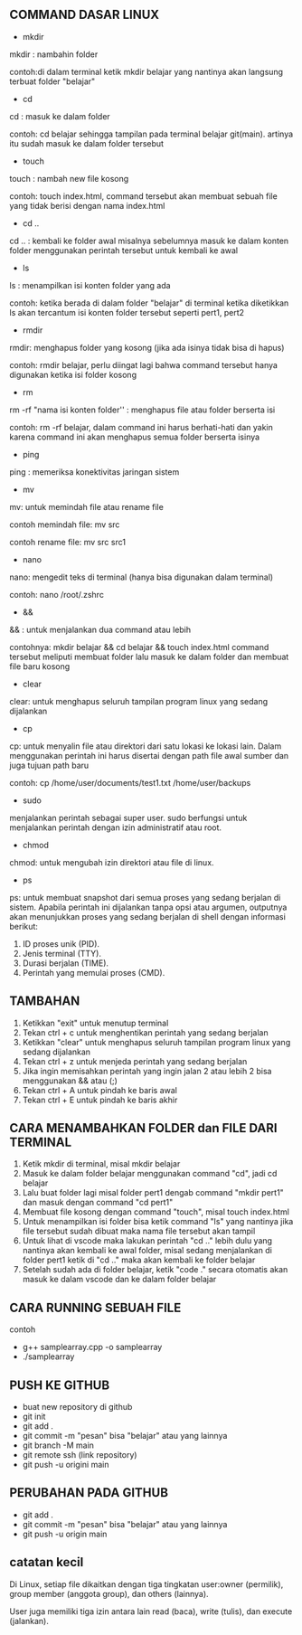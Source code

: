 ## COMMAND DASAR LINUX

- mkdir

mkdir : nambahin folder

contoh:di dalam terminal ketik mkdir belajar yang nantinya akan langsung terbuat folder "belajar"

- cd

cd : masuk ke dalam folder

contoh: cd belajar sehingga tampilan pada terminal belajar git(main). artinya itu sudah masuk ke dalam folder tersebut

- touch

touch : nambah new file kosong

contoh: touch index.html, command tersebut akan membuat sebuah file yang tidak berisi dengan nama index.html 

- cd ..

cd .. : kembali ke folder awal misalnya sebelumnya masuk ke dalam konten folder menggunakan perintah tersebut untuk kembali ke awal

- ls

ls : menampilkan isi konten folder yang ada

contoh: ketika berada di dalam folder "belajar" di terminal ketika diketikkan ls akan tercantum isi konten folder tersebut seperti pert1, pert2

- rmdir

rmdir: menghapus folder yang kosong (jika ada isinya tidak bisa di hapus)

contoh: rmdir belajar, perlu diingat lagi bahwa command tersebut hanya digunakan ketika isi folder kosong

- rm

rm -rf "nama isi konten folder'' : menghapus file atau folder berserta isi

contoh: rm -rf belajar, dalam command ini harus berhati-hati dan yakin karena command ini akan menghapus semua folder berserta isinya

- ping

ping : memeriksa konektivitas jaringan sistem

- mv

mv: untuk memindah file atau rename file

contoh memindah file: mv src

contoh rename file: mv src src1

- nano

nano: mengedit teks di terminal (hanya bisa digunakan dalam terminal)

contoh: nano /root/.zshrc 

- &&

&& : untuk menjalankan dua command atau lebih

contohnya: mkdir belajar && cd belajar && touch index.html
command tersebut meliputi membuat folder lalu masuk ke dalam folder dan membuat file baru kosong

- clear 

clear: untuk menghapus seluruh tampilan program linux yang sedang dijalankan

- cp

cp: untuk menyalin file atau direktori dari satu lokasi ke lokasi lain. Dalam menggunakan perintah ini harus disertai dengan path file awal sumber dan juga tujuan path baru

contoh: cp /home/user/documents/test1.txt /home/user/backups

- sudo

menjalankan perintah sebagai super user. sudo berfungsi untuk menjalankan perintah dengan izin administratif atau root.

- chmod

chmod: untuk mengubah izin direktori atau file di linux.

- ps

ps: untuk membuat snapshot dari semua proses yang sedang berjalan di sistem. Apabila perintah ini dijalankan tanpa opsi atau argumen, outputnya akan menunjukkan proses yang sedang berjalan di shell dengan informasi berikut:
1. ID proses unik (PID).
2. Jenis terminal (TTY).
3. Durasi berjalan (TIME).
4. Perintah yang memulai proses (CMD).

## TAMBAHAN
1. Ketikkan "exit" untuk menutup terminal
2. Tekan ctrl + c untuk menghentikan perintah yang sedang berjalan
3. Ketikkan "clear" untuk menghapus seluruh tampilan program linux yang sedang dijalankan
4. Tekan ctrl + z untuk menjeda perintah yang sedang berjalan
5. Jika ingin memisahkan perintah yang ingin jalan 2 atau lebih 2 bisa menggunakan && atau (;)
6. Tekan ctrl + A untuk pindah ke baris awal
7. Tekan ctrl + E untuk pindah ke baris akhir

## CARA MENAMBAHKAN FOLDER dan FILE DARI TERMINAL
1. Ketik mkdir di terminal, misal mkdir belajar
2. Masuk ke dalam folder belajar menggunakan command "cd", jadi cd belajar
3. Lalu buat folder lagi misal folder pert1 dengab command "mkdir pert1" dan masuk dengan command "cd pert1"
3. Membuat file kosong dengan command "touch", misal touch index.html
4. Untuk menampilkan isi folder bisa ketik command "ls" yang nantinya jika file tersebut sudah dibuat maka nama file tersebut akan tampil
5. Untuk lihat di vscode maka lakukan perintah "cd .." lebih dulu yang nantinya akan kembali ke awal folder, misal sedang menjalankan di folder pert1 ketik di "cd .." maka akan kembali ke folder belajar
6. Setelah sudah ada di folder belajar, ketik "code ." secara otomatis akan masuk ke dalam vscode dan ke dalam folder belajar

## CARA RUNNING SEBUAH FILE
contoh
- g++ samplearray.cpp -o samplearray
- ./samplearray


## PUSH KE GITHUB
- buat new repository di github
- git init
- git add .
- git commit -m "pesan" bisa "belajar" atau yang lainnya 
- git branch -M main 
- git remote ssh (link repository)
- git push -u origini main

## PERUBAHAN PADA GITHUB
- git add .
- git commit -m "pesan" bisa "belajar" atau yang lainnya 
- git push -u origin main 

## catatan kecil
Di Linux, setiap file dikaitkan dengan tiga tingkatan user:owner (permilik), group member (anggota group), dan others (lainnya).

User juga memiliki tiga izin antara lain read (baca), write (tulis), dan execute (jalankan).